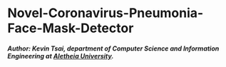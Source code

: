 # Novel-Coronavirus-Pneumonia-Face-Mask-Detector

##### Author: Kevin Tsai, department of Computer Science and Information Engineering at [Aletheia University](https://www.au.edu.tw/).
